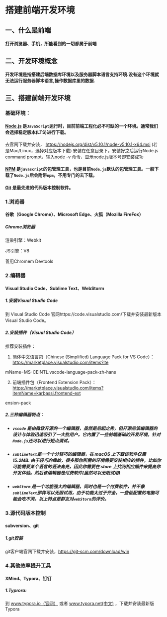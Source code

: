 # 搭建前端开发环境

## 一、什么是前端

#### 打开浏览器、手机，所能看到的一切都属于前端

## 二、开发环境概念

#### 开发环境是指搭建后端数据库环境以及服务器脚本语言支持环境.没有这个环境就无法运行服务器脚本语言,操作数据库里的数据.

## 三、搭建前端开发环境

### 基础环境：

#### **[Node.js](https://link.zhihu.com/?target=https%3A//nodejs.org/zh-cn/)** 是`JavaScript`运行时，目前前端工程化必不可缺的一个环境。通常我们会选择稳定版本(LTS)进行下载。

去官网下载并安装， https://nodejs.org/dist/v5.10.1/node-v5.10.1-x64.msi (若是Mac/Linux，选择对应版本下载) 
 安装在任意目录下，安装好之后运行Node.js command prompt，输入node -v 命令，显示node.js版本号即安装成功

#### **[NPM](https://link.zhihu.com/?target=https%3A//www.npmjs.com/get-npm)** 是`javascript`的包管理工具，也是目前`Node.js`默认的包管理工具。一般下载了`Node.js`后会附带`npm`，不用专门的去下载。

#### **[Git](https://link.zhihu.com/?target=https%3A//git-scm.com/downloads)** 是最先进的代码版本控制软件。

### 1.浏览器

#### 谷歌（Google Chrome）、Microsoft Edge、火狐（Mozilla FireFox）

##### Chrome浏览器

渲染引擎：Webkit	

JS引擎：V8	

善用Chromem Devtools

### 2.编辑器

####  Visual Studio Code、Sublime Text、WebStorm

##### 1.安装Visual Studio Code

到 Visual Studio Code 官网https://code.visualstudio.com/下载并安装最新版本 Visual Studio Code。 

#####  2.安装插件（Visual Studio Code）

推荐安装插件：

1. 简体中文语言包（Chinese (Simplified) Language Pack for VS Code）：https://marketplace.visualstudio.com/items?ite

mName=MS-CEINTL.vscode-language-pack-zh-hans

2. 前端插件包（Frontend Extension Pack）：https://marketplace.visualstudio.com/items?itemName=karbassi.frontend-ext

ension-pack

#####   2.三种编辑器特点：

- ##### `vscode` 是由微软开源的一个编辑器，虽然是后起之秀，但开源后该编辑器的设计与体验迅速吸引了一大批用户。它内置了一些前端基础的开发环境，针对`Node.js`还可以进行短点调试。

- ##### `sublimeText`是一个十分轻巧的编辑器，在 macOS 上下载该软件仅需 15.2MB. 由于轻巧的缘故，很多那你所需的环境需要安装相应的插件，比如你可能需要某个语言的语法高亮，因此你需要在 store 上找到相应插件来提高你开发体验。然后该编辑器是付费软件(虽然可以无限试用)

- ##### `webStorm` 是一个功能强大的编辑器，同时也是一个付费软件，并不像`sublimeText`那样可以无限试用，由于功能太过于齐全，一些低配置的电脑可能会吃不消。以上特点是群友对`webStorm`的评价。

### 3.源代码版本控制

#### subversion、git

##### 1.git安装

git客户端官网下载并安装，https://git-scm.com/download/win

### 4.其他效率提升工具

#### XMind、Typora、钉钉

##### 1.Typrora:

到 www.typora.io（官网） 或者 www.typora.net(中文) ，下载并安装最新版 Typora